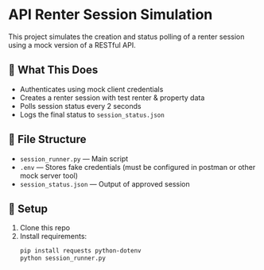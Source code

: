 # API Renter Session Simulation

This project simulates the creation and status polling of a renter session using a mock version of a RESTful API.

## 🔧 What This Does

- Authenticates using mock client credentials
- Creates a renter session with test renter & property data
- Polls session status every 2 seconds
- Logs the final status to `session_status.json`

## 📁 File Structure

- `session_runner.py` — Main script
- `.env` — Stores fake credentials (must be configured in postman or other mock server tool)
- `session_status.json` — Output of approved session

## 🧪 Setup

1. Clone this repo
2. Install requirements:
   ```bash
   pip install requests python-dotenv
   python session_runner.py

